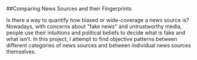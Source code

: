 ##Comparing News Sources and their Fingerprints

Is there a way to quantify how biased or wide-coverage a news source is? Nowadays, with concerns about "fake news" and untrustworthy media, people use their intuitions and political beliefs to decide what is fake and what isn't. In this project, I attempt to find objective patterns between different categories of news sources and between individual news sources themselves.
